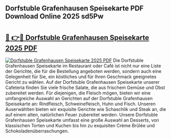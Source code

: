 ## Dorfstuble Grafenhausen Speisekarte PDF Download Online 2025 sd5Pw

# <h2><a href="http://gc6s9eo.nevu.top/?p=Dorfstuble+Grafenhausen+Speisekarte">🔗 👉🔴 Dorfstuble Grafenhausen Speisekarte 2025 PDF</a></h2>

[![Dorfstuble Grafenhausen Speisekarte 2025 PDF](https://i.imgur.com/dBaPXMq.png)](http://gc6s9eo.nevu.top/?p=Dorfstuble+Grafenhausen+Speisekarte)
Die Dorfstuble Grafenhausen Speisekarte im Restaurant oder Café ist nicht nur eine Liste der Gerichte, die für die Bestellung angeboten werden, sondern auch eine Gelegenheit für Sie, ein köstliches und für Ihren Geschmack geeignetes Gericht zu wählen. Auf der Dorfstuble Grafenhausen Speisekarte unserer Cafeteria finden Sie viele frische Salate, die aus frischem Gemüse und Obst zubereitet werden. Für diejenigen, die Fleisch mögen, bieten wir eine umfangreiche Auswahl an Gerichten auf der Dorfstuble Grafenhausen Speisekarte an: Rindfleisch, Schweinefleisch, Huhn und Fisch. Unseren Auserwählten bieten wir exquisite Gerichte wie Schaschlik und Steak an, die auf einem alten, natürlichen Feuer zubereitet werden. Unsere Dorfstuble Grafenhausen Speisekarte umfasst eine große Auswahl an Desserts, von klassischen Torten und Kuchen bis hin zu exquisiten Crème Brûlée und Schokoladenüberraschungen.
